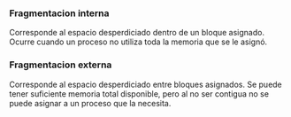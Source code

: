 ### Fragmentacion interna
Corresponde al espacio desperdiciado dentro de un bloque asignado. Ocurre cuando un proceso no utiliza toda la memoria que se le asignó.

### Fragmentacion externa
Corresponde al espacio desperdiciado entre bloques asignados. Se puede tener suficiente memoria total disponible, pero al no ser contigua no se puede asignar a un proceso que la necesita.